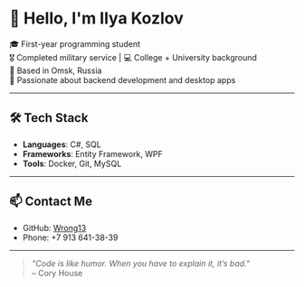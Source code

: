 # 👋 Hello, I'm Ilya Kozlov

🎓 First-year programming student  
🎖 Completed military service | 💻 College + University background  
📍 Based in Omsk, Russia  
🚀 Passionate about backend development and desktop apps

---

## 🛠 Tech Stack

- **Languages**: C#, SQL 
- **Frameworks**: Entity Framework, WPF  
- **Tools**: Docker, Git, MySQL  

---

## 📫 Contact Me

- GitHub: [Wrong13](https://github.com/Wrong13)  
- Phone: +7 913 641-38-39

---

> _"Code is like humor. When you have to explain it, it’s bad."_  
> – Cory House

